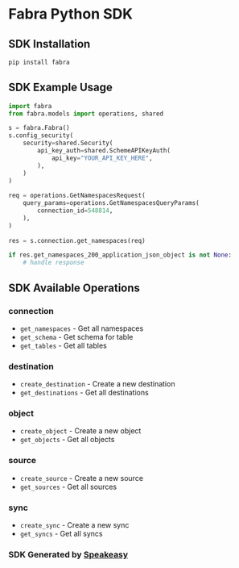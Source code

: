 # Fabra Python SDK

<!-- Start SDK Installation -->
## SDK Installation

```bash
pip install fabra
```
<!-- End SDK Installation -->

## SDK Example Usage
<!-- Start SDK Example Usage -->
```python
import fabra
from fabra.models import operations, shared

s = fabra.Fabra()
s.config_security(
    security=shared.Security(
        api_key_auth=shared.SchemeAPIKeyAuth(
            api_key="YOUR_API_KEY_HERE",
        ),
    )
)
   
req = operations.GetNamespacesRequest(
    query_params=operations.GetNamespacesQueryParams(
        connection_id=548814,
    ),
)
    
res = s.connection.get_namespaces(req)

if res.get_namespaces_200_application_json_object is not None:
    # handle response
```
<!-- End SDK Example Usage -->

<!-- Start SDK Available Operations -->
## SDK Available Operations


### connection

* `get_namespaces` - Get all namespaces
* `get_schema` - Get schema for table
* `get_tables` - Get all tables

### destination

* `create_destination` - Create a new destination
* `get_destinations` - Get all destinations

### object

* `create_object` - Create a new object
* `get_objects` - Get all objects

### source

* `create_source` - Create a new source
* `get_sources` - Get all sources

### sync

* `create_sync` - Create a new sync
* `get_syncs` - Get all syncs
<!-- End SDK Available Operations -->

### SDK Generated by [Speakeasy](https://docs.speakeasyapi.dev/docs/using-speakeasy/client-sdks)
